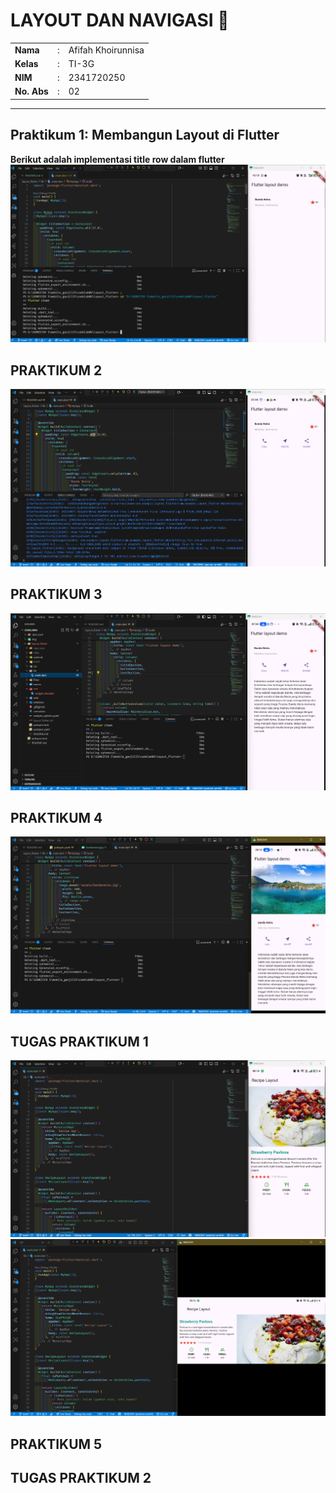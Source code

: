 # LAYOUT DAN NAVIGASI 🎯

<table>
  <tr>
    <td><b>Nama</b></td>
    <td>:</td>
    <td>Afifah Khoirunnisa</td>
  </tr>
  <tr>
    <td><b>Kelas</b></td>
    <td>:</td>
    <td>TI-3G</td>
  </tr>
  <tr>
    <td><b>NIM</b></td>
    <td>:</td>
    <td>2341720250</td>
  </tr>
  <tr>
    <td><b>No. Abs</b></td>
    <td>:</td>
    <td>02</td>
  </tr>
</table>  

---
## Praktikum 1: Membangun Layout di Flutter
**Berikut adalah implementasi title row dalam flutter**
<img src="../codelab06/img/prak1.png">

## PRAKTIKUM 2
<img src="../codelab06/img/prak2.png">

## PRAKTIKUM 3
<img src="../codelab06/img/prak3.png">

## PRAKTIKUM 4
<img src="../codelab06/img/prak4.png">

## TUGAS PRAKTIKUM 1
<img src="../codelab06/img/tugas1.png">

<img src="../codelab06/img/tugas1-2.png">

## PRAKTIKUM 5
## TUGAS PRAKTIKUM 2


